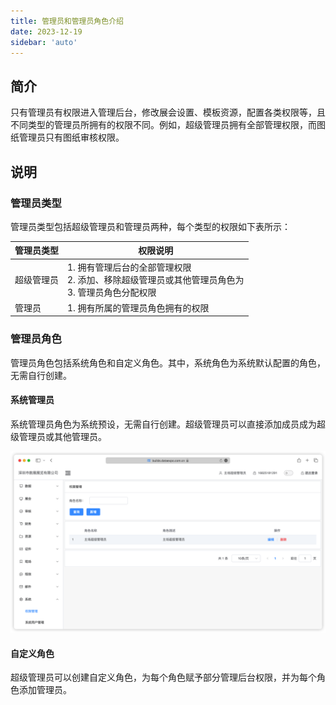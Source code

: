 ```yaml
---
title: 管理员和管理员角色介绍
date: 2023-12-19
sidebar: 'auto'
---
```


## 简介

只有管理员有权限进入管理后台，修改展会设置、模板资源，配置各类权限等，且不同类型的管理员所拥有的权限不同。例如，超级管理员拥有全部管理权限，而图纸管理员只有图纸审核权限。

## 说明

### 管理员类型

管理员类型包括超级管理员和管理员两种，每个类型的权限如下表所示：

| 管理员类型 | 权限说明                                                     |
| ---------- | ------------------------------------------------------------ |
| 超级管理员 | 1. 拥有管理后台的全部管理权限<br/>2. 添加、移除超级管理员或其他管理员角色为<br/>3. 管理员角色分配权限 |
| 管理员     | 1. 拥有所属的管理员角色拥有的权限                            |

### 管理员角色

管理员角色包括系统角色和自定义角色。其中，系统角色为系统默认配置的角色，无需自行创建。

#### 系统管理员

系统管理员角色为系统预设，无需自行创建。超级管理员可以直接添加成员成为超级管理员或其他管理员。

![image-20231220093633189](../../assets/admin/202312200936314.png)

#### 自定义角色

超级管理员可以创建自定义角色，为每个角色赋予部分管理后台权限，并为每个角色添加管理员。



